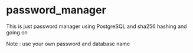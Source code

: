 # password_manager
This is just password manager using PostgreSQL and sha256 hashing and going on 

Note : use your own password and database name

